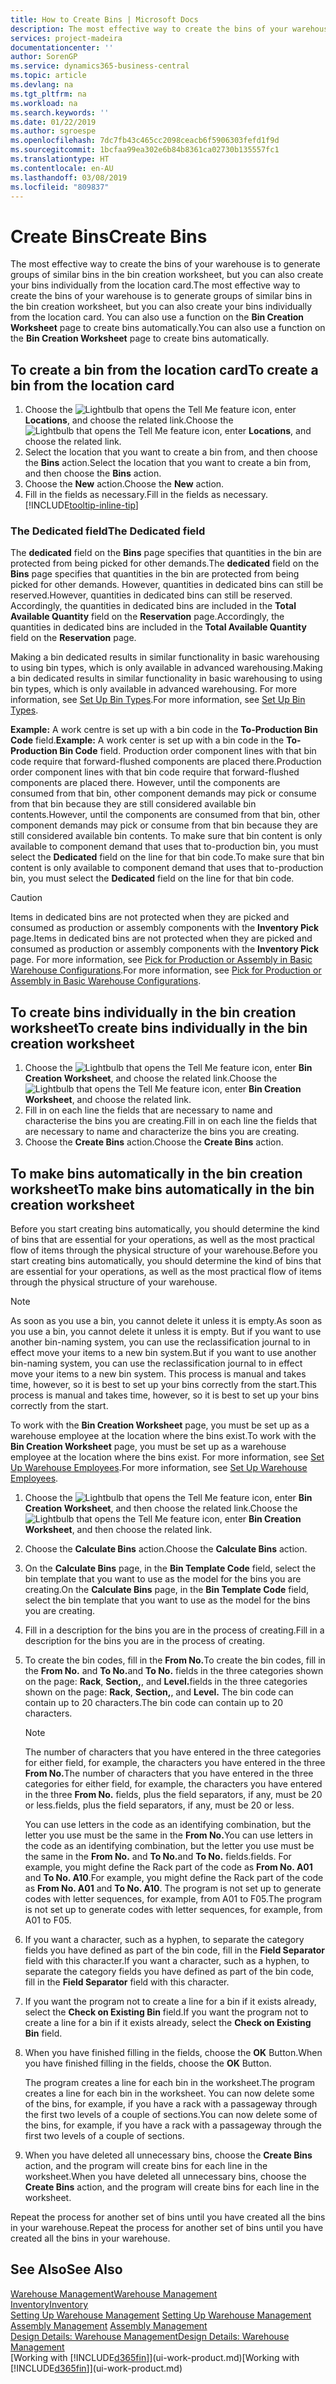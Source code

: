 ```yaml
---
title: How to Create Bins | Microsoft Docs
description: The most effective way to create the bins of your warehouse is to generate groups of similar bins in the bin creation worksheet, but you can also create your bins individually.
services: project-madeira
documentationcenter: ''
author: SorenGP
ms.service: dynamics365-business-central
ms.topic: article
ms.devlang: na
ms.tgt_pltfrm: na
ms.workload: na
ms.search.keywords: ''
ms.date: 01/22/2019
ms.author: sgroespe
ms.openlocfilehash: 7dc7fb43c465cc2098ceacb6f5906303fefd1f9d
ms.sourcegitcommit: 1bcfaa99ea302e6b84b8361ca02730b135557fc1
ms.translationtype: HT
ms.contentlocale: en-AU
ms.lasthandoff: 03/08/2019
ms.locfileid: "809837"
---
```

# <a name="create-bins"></a><span data-ttu-id="c9e3b-103">Create Bins</span><span class="sxs-lookup"><span data-stu-id="c9e3b-103">Create Bins</span></span>
<span data-ttu-id="c9e3b-104">The most effective way to create the bins of your warehouse is to generate groups of similar bins in the bin creation worksheet, but you can also create your bins individually from the location card.</span><span class="sxs-lookup"><span data-stu-id="c9e3b-104">The most effective way to create the bins of your warehouse is to generate groups of similar bins in the bin creation worksheet, but you can also create your bins individually from the location card.</span></span> <span data-ttu-id="c9e3b-105">You can also use a function on the **Bin Creation Worksheet** page to create bins automatically.</span><span class="sxs-lookup"><span data-stu-id="c9e3b-105">You can also use a function on the **Bin Creation Worksheet** page to create bins automatically.</span></span>  

## <a name="to-create-a-bin-from-the-location-card"></a><span data-ttu-id="c9e3b-106">To create a bin from the location card</span><span class="sxs-lookup"><span data-stu-id="c9e3b-106">To create a bin from the location card</span></span>  
1.  <span data-ttu-id="c9e3b-107">Choose the ![Lightbulb that opens the Tell Me feature](media/ui-search/search_small.png "Tell me what you want to do") icon, enter **Locations**, and choose the related link.</span><span class="sxs-lookup"><span data-stu-id="c9e3b-107">Choose the ![Lightbulb that opens the Tell Me feature](media/ui-search/search_small.png "Tell me what you want to do") icon, enter **Locations**, and choose the related link.</span></span>  
2.  <span data-ttu-id="c9e3b-108">Select the location that you want to create a bin from, and then choose the **Bins** action.</span><span class="sxs-lookup"><span data-stu-id="c9e3b-108">Select the location that you want to create a bin from, and then choose the **Bins** action.</span></span>  
3. <span data-ttu-id="c9e3b-109">Choose the **New** action.</span><span class="sxs-lookup"><span data-stu-id="c9e3b-109">Choose the **New** action.</span></span>
4. <span data-ttu-id="c9e3b-110">Fill in the fields as necessary.</span><span class="sxs-lookup"><span data-stu-id="c9e3b-110">Fill in the fields as necessary.</span></span> [!INCLUDE[tooltip-inline-tip](includes/tooltip-inline-tip_md.md)]

### <a name="the-dedicated-field"></a><span data-ttu-id="c9e3b-111">The Dedicated field</span><span class="sxs-lookup"><span data-stu-id="c9e3b-111">The Dedicated field</span></span>
<span data-ttu-id="c9e3b-112">The **dedicated** field on the **Bins** page specifies that quantities in the bin are protected from being picked for other demands.</span><span class="sxs-lookup"><span data-stu-id="c9e3b-112">The **dedicated** field on the **Bins** page specifies that quantities in the bin are protected from being picked for other demands.</span></span> <span data-ttu-id="c9e3b-113">However, quantities in dedicated bins can still be reserved.</span><span class="sxs-lookup"><span data-stu-id="c9e3b-113">However, quantities in dedicated bins can still be reserved.</span></span> <span data-ttu-id="c9e3b-114">Accordingly, the quantities in dedicated bins are included in the **Total Available Quantity** field on the **Reservation** page.</span><span class="sxs-lookup"><span data-stu-id="c9e3b-114">Accordingly, the quantities in dedicated bins are included in the **Total Available Quantity** field on the **Reservation** page.</span></span>

<span data-ttu-id="c9e3b-115">Making a bin dedicated results in similar functionality in basic warehousing to using bin types, which is only available in advanced warehousing.</span><span class="sxs-lookup"><span data-stu-id="c9e3b-115">Making a bin dedicated results in similar functionality in basic warehousing to using bin types, which is only available in advanced warehousing.</span></span> <span data-ttu-id="c9e3b-116">For more information, see [Set Up Bin Types](warehouse-how-to-set-up-bin-types.md).</span><span class="sxs-lookup"><span data-stu-id="c9e3b-116">For more information, see [Set Up Bin Types](warehouse-how-to-set-up-bin-types.md).</span></span>

<span data-ttu-id="c9e3b-117">**Example:** A work centre is set up with a bin code in the **To-Production Bin Code** field.</span><span class="sxs-lookup"><span data-stu-id="c9e3b-117">**Example:** A work center is set up with a bin code in the **To-Production Bin Code** field.</span></span> <span data-ttu-id="c9e3b-118">Production order component lines with that bin code require that forward-flushed components are placed there.</span><span class="sxs-lookup"><span data-stu-id="c9e3b-118">Production order component lines with that bin code require that forward-flushed components are placed there.</span></span> <span data-ttu-id="c9e3b-119">However, until the components are consumed from that bin, other component demands may pick or consume from that bin because they are still considered available bin contents.</span><span class="sxs-lookup"><span data-stu-id="c9e3b-119">However, until the components are consumed from that bin, other component demands may pick or consume from that bin because they are still considered available bin contents.</span></span> <span data-ttu-id="c9e3b-120">To make sure that bin content is only available to component demand that uses that to-production bin, you must select the **Dedicated** field on the line for that bin code.</span><span class="sxs-lookup"><span data-stu-id="c9e3b-120">To make sure that bin content is only available to component demand that uses that to-production bin, you must select the **Dedicated** field on the line for that bin code.</span></span>

> [!Caution]
> <span data-ttu-id="c9e3b-121">Items in dedicated bins are not protected when they are picked and consumed as production or assembly components with the **Inventory Pick** page.</span><span class="sxs-lookup"><span data-stu-id="c9e3b-121">Items in dedicated bins are not protected when they are picked and consumed as production or assembly components with the **Inventory Pick** page.</span></span> <span data-ttu-id="c9e3b-122">For more information, see [Pick for Production or Assembly in Basic Warehouse Configurations](warehouse-how-to-pick-for-production.md).</span><span class="sxs-lookup"><span data-stu-id="c9e3b-122">For more information, see [Pick for Production or Assembly in Basic Warehouse Configurations](warehouse-how-to-pick-for-production.md).</span></span>

## <a name="to-create-bins-individually-in-the-bin-creation-worksheet"></a><span data-ttu-id="c9e3b-123">To create bins individually in the bin creation worksheet</span><span class="sxs-lookup"><span data-stu-id="c9e3b-123">To create bins individually in the bin creation worksheet</span></span>  
1.  <span data-ttu-id="c9e3b-124">Choose the ![Lightbulb that opens the Tell Me feature](media/ui-search/search_small.png "Tell me what you want to do") icon, enter **Bin Creation Worksheet**, and choose the related link.</span><span class="sxs-lookup"><span data-stu-id="c9e3b-124">Choose the ![Lightbulb that opens the Tell Me feature](media/ui-search/search_small.png "Tell me what you want to do") icon, enter **Bin Creation Worksheet**, and choose the related link.</span></span>  
2.  <span data-ttu-id="c9e3b-125">Fill in on each line the fields that are necessary to name and characterise the bins you are creating.</span><span class="sxs-lookup"><span data-stu-id="c9e3b-125">Fill in on each line the fields that are necessary to name and characterize the bins you are creating.</span></span>  
3.  <span data-ttu-id="c9e3b-126">Choose the **Create Bins** action.</span><span class="sxs-lookup"><span data-stu-id="c9e3b-126">Choose the **Create Bins** action.</span></span>  

## <a name="to-make-bins-automatically-in-the-bin-creation-worksheet"></a><span data-ttu-id="c9e3b-127">To make bins automatically in the bin creation worksheet</span><span class="sxs-lookup"><span data-stu-id="c9e3b-127">To make bins automatically in the bin creation worksheet</span></span>  
<span data-ttu-id="c9e3b-128">Before you start creating bins automatically, you should determine the kind of bins that are essential for your operations, as well as the most practical flow of items through the physical structure of your warehouse.</span><span class="sxs-lookup"><span data-stu-id="c9e3b-128">Before you start creating bins automatically, you should determine the kind of bins that are essential for your operations, as well as the most practical flow of items through the physical structure of your warehouse.</span></span>  

> [!NOTE]  
>  <span data-ttu-id="c9e3b-129">As soon as you use a bin, you cannot delete it unless it is empty.</span><span class="sxs-lookup"><span data-stu-id="c9e3b-129">As soon as you use a bin, you cannot delete it unless it is empty.</span></span> <span data-ttu-id="c9e3b-130">But if you want to use another bin-naming system, you can use the reclassification journal to in effect move your items to a new bin system.</span><span class="sxs-lookup"><span data-stu-id="c9e3b-130">But if you want to use another bin-naming system, you can use the reclassification journal to in effect move your items to a new bin system.</span></span> <span data-ttu-id="c9e3b-131">This process is manual and takes time, however, so it is best to set up your bins correctly from the start.</span><span class="sxs-lookup"><span data-stu-id="c9e3b-131">This process is manual and takes time, however, so it is best to set up your bins correctly from the start.</span></span>  

<span data-ttu-id="c9e3b-132">To work with the **Bin Creation Worksheet** page, you must be set up as a warehouse employee at the location where the bins exist.</span><span class="sxs-lookup"><span data-stu-id="c9e3b-132">To work with the **Bin Creation Worksheet** page, you must be set up as a warehouse employee at the location where the bins exist.</span></span> <span data-ttu-id="c9e3b-133">For more information, see [Set Up Warehouse Employees](warehouse-how-to-set-up-warehouse-employees.md).</span><span class="sxs-lookup"><span data-stu-id="c9e3b-133">For more information, see [Set Up Warehouse Employees](warehouse-how-to-set-up-warehouse-employees.md).</span></span>    

1.  <span data-ttu-id="c9e3b-134">Choose the ![Lightbulb that opens the Tell Me feature](media/ui-search/search_small.png "Tell me what you want to do") icon, enter **Bin Creation Worksheet**, and then choose the related link.</span><span class="sxs-lookup"><span data-stu-id="c9e3b-134">Choose the ![Lightbulb that opens the Tell Me feature](media/ui-search/search_small.png "Tell me what you want to do") icon, enter **Bin Creation Worksheet**, and then choose the related link.</span></span>  
2.  <span data-ttu-id="c9e3b-135">Choose the **Calculate Bins** action.</span><span class="sxs-lookup"><span data-stu-id="c9e3b-135">Choose the **Calculate Bins** action.</span></span>
3. <span data-ttu-id="c9e3b-136">On the **Calculate Bins** page, in the **Bin Template Code** field, select the bin template that you want to use as the model for the bins you are creating.</span><span class="sxs-lookup"><span data-stu-id="c9e3b-136">On the **Calculate Bins** page, in the **Bin Template Code** field, select the bin template that you want to use as the model for the bins you are creating.</span></span>
4.  <span data-ttu-id="c9e3b-137">Fill in a description for the bins you are in the process of creating.</span><span class="sxs-lookup"><span data-stu-id="c9e3b-137">Fill in a description for the bins you are in the process of creating.</span></span>  
5.  <span data-ttu-id="c9e3b-138">To create the bin codes, fill in the **From No.**</span><span class="sxs-lookup"><span data-stu-id="c9e3b-138">To create the bin codes, fill in the **From No.**</span></span> <span data-ttu-id="c9e3b-139">and **To No.**</span><span class="sxs-lookup"><span data-stu-id="c9e3b-139">and **To No.**</span></span> <span data-ttu-id="c9e3b-140">fields in the three categories shown on the page: **Rack**, **Section,**, and **Level.**</span><span class="sxs-lookup"><span data-stu-id="c9e3b-140">fields in the three categories shown on the page: **Rack**, **Section,**, and **Level.**</span></span> <span data-ttu-id="c9e3b-141">The bin code can contain up to 20 characters.</span><span class="sxs-lookup"><span data-stu-id="c9e3b-141">The bin code can contain up to 20 characters.</span></span>  

    > [!NOTE]  
    >  <span data-ttu-id="c9e3b-142">The number of characters that you have entered in the three categories for either field, for example, the characters you have entered in the three **From No.**</span><span class="sxs-lookup"><span data-stu-id="c9e3b-142">The number of characters that you have entered in the three categories for either field, for example, the characters you have entered in the three **From No.**</span></span> <span data-ttu-id="c9e3b-143">fields, plus the field separators, if any, must be 20 or less.</span><span class="sxs-lookup"><span data-stu-id="c9e3b-143">fields, plus the field separators, if any, must be 20 or less.</span></span>  

     <span data-ttu-id="c9e3b-144">You can use letters in the code as an identifying combination, but the letter you use must be the same in the **From No.**</span><span class="sxs-lookup"><span data-stu-id="c9e3b-144">You can use letters in the code as an identifying combination, but the letter you use must be the same in the **From No.**</span></span> <span data-ttu-id="c9e3b-145">and **To No.**</span><span class="sxs-lookup"><span data-stu-id="c9e3b-145">and **To No.**</span></span> <span data-ttu-id="c9e3b-146">fields.</span><span class="sxs-lookup"><span data-stu-id="c9e3b-146">fields.</span></span> <span data-ttu-id="c9e3b-147">For example, you might define the Rack part of the code as **From No. A01** and **To No. A10**.</span><span class="sxs-lookup"><span data-stu-id="c9e3b-147">For example, you might define the Rack part of the code as **From No. A01** and **To No. A10**.</span></span> <span data-ttu-id="c9e3b-148">The program is not set up to generate codes with letter sequences, for example, from A01 to F05.</span><span class="sxs-lookup"><span data-stu-id="c9e3b-148">The program is not set up to generate codes with letter sequences, for example, from A01 to F05.</span></span>  

6.  <span data-ttu-id="c9e3b-149">If you want a character, such as a hyphen, to separate the category fields you have defined as part of the bin code, fill in the **Field Separator** field with this character.</span><span class="sxs-lookup"><span data-stu-id="c9e3b-149">If you want a character, such as a hyphen, to separate the category fields you have defined as part of the bin code, fill in the **Field Separator** field with this character.</span></span>  
7.  <span data-ttu-id="c9e3b-150">If you want the program not to create a line for a bin if it exists already, select the **Check on Existing Bin** field.</span><span class="sxs-lookup"><span data-stu-id="c9e3b-150">If you want the program not to create a line for a bin if it exists already, select the **Check on Existing Bin** field.</span></span>  
8. <span data-ttu-id="c9e3b-151">When you have finished filling in the fields, choose the **OK** Button.</span><span class="sxs-lookup"><span data-stu-id="c9e3b-151">When you have finished filling in the fields, choose the **OK** Button.</span></span>

    <span data-ttu-id="c9e3b-152">The program creates a line for each bin in the worksheet.</span><span class="sxs-lookup"><span data-stu-id="c9e3b-152">The program creates a line for each bin in the worksheet.</span></span> <span data-ttu-id="c9e3b-153">You can now delete some of the bins, for example, if you have a rack with a passageway through the first two levels of a couple of sections.</span><span class="sxs-lookup"><span data-stu-id="c9e3b-153">You can now delete some of the bins, for example, if you have a rack with a passageway through the first two levels of a couple of sections.</span></span>  

9. <span data-ttu-id="c9e3b-154">When you have deleted all unnecessary bins, choose the **Create Bins** action, and the program will create bins for each line in the worksheet.</span><span class="sxs-lookup"><span data-stu-id="c9e3b-154">When you have deleted all unnecessary bins, choose the **Create Bins** action, and the program will create bins for each line in the worksheet.</span></span>  

<span data-ttu-id="c9e3b-155">Repeat the process for another set of bins until you have created all the bins in your warehouse.</span><span class="sxs-lookup"><span data-stu-id="c9e3b-155">Repeat the process for another set of bins until you have created all the bins in your warehouse.</span></span>  

## <a name="see-also"></a><span data-ttu-id="c9e3b-156">See Also</span><span class="sxs-lookup"><span data-stu-id="c9e3b-156">See Also</span></span>  
[<span data-ttu-id="c9e3b-157">Warehouse Management</span><span class="sxs-lookup"><span data-stu-id="c9e3b-157">Warehouse Management</span></span>](warehouse-manage-warehouse.md)  
[<span data-ttu-id="c9e3b-158">Inventory</span><span class="sxs-lookup"><span data-stu-id="c9e3b-158">Inventory</span></span>](inventory-manage-inventory.md)  
<span data-ttu-id="c9e3b-159">[Setting Up Warehouse Management](warehouse-setup-warehouse.md)   </span><span class="sxs-lookup"><span data-stu-id="c9e3b-159">[Setting Up Warehouse Management](warehouse-setup-warehouse.md)   </span></span>  
<span data-ttu-id="c9e3b-160">[Assembly Management](assembly-assemble-items.md)  </span><span class="sxs-lookup"><span data-stu-id="c9e3b-160">[Assembly Management](assembly-assemble-items.md)  </span></span>  
[<span data-ttu-id="c9e3b-161">Design Details: Warehouse Management</span><span class="sxs-lookup"><span data-stu-id="c9e3b-161">Design Details: Warehouse Management</span></span>](design-details-warehouse-management.md)  
<span data-ttu-id="c9e3b-162">[Working with [!INCLUDE[d365fin](includes/d365fin_md.md)]](ui-work-product.md)</span><span class="sxs-lookup"><span data-stu-id="c9e3b-162">[Working with [!INCLUDE[d365fin](includes/d365fin_md.md)]](ui-work-product.md)</span></span>
